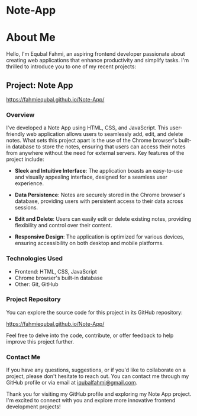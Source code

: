 # Note-App
# About Me

Hello, I'm Equbal Fahmi, an aspiring frontend developer passionate about creating web applications that enhance productivity and simplify tasks. I'm thrilled to introduce you to one of my recent projects:

## Project: Note App

https://fahmiequbal.github.io/Note-App/

### Overview

I've developed a Note App using HTML, CSS, and JavaScript. This user-friendly web application allows users to seamlessly add, edit, and delete notes. What sets this project apart is the use of the Chrome browser's built-in database to store the notes, ensuring that users can access their notes from anywhere without the need for external servers. Key features of the project include:

- **Sleek and Intuitive Interface**: The application boasts an easy-to-use and visually appealing interface, designed for a seamless user experience.

- **Data Persistence**: Notes are securely stored in the Chrome browser's database, providing users with persistent access to their data across sessions.

- **Edit and Delete**: Users can easily edit or delete existing notes, providing flexibility and control over their content.

- **Responsive Design**: The application is optimized for various devices, ensuring accessibility on both desktop and mobile platforms.

### Technologies Used

- Frontend: HTML, CSS, JavaScript
- Chrome browser's built-in database
- Other: Git, GitHub

### Project Repository

You can explore the source code for this project in its GitHub repository:

https://fahmiequbal.github.io/Note-App/

Feel free to delve into the code, contribute, or offer feedback to help improve this project further.

### Contact Me

If you have any questions, suggestions, or if you'd like to collaborate on a project, please don't hesitate to reach out. You can contact me through my GitHub profile or via email at iqubalfahmi@gmail.com.

Thank you for visiting my GitHub profile and exploring my Note App project. I'm excited to connect with you and explore more innovative frontend development projects!
